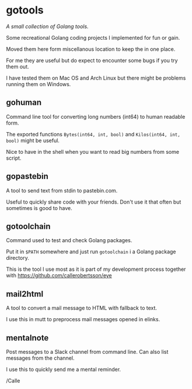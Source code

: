# gotools

_A small collection of Golang tools._

Some recreational Golang coding projects I implemented for fun or gain.

Moved them here form miscellanous location to keep the in one place.

For me they are useful but do expect to encounter some bugs if you try
them out.

I have tested them on Mac OS and Arch Linux but there might be problems
running them on Windows.

## gohuman

Command line tool for converting long numbers (int64) to human readable
form.

The exported functions 
`Bytes(int64, int, bool)` and `Kilos(int64, int, bool)` 
might be useful.

Nice to have in the shell when you want to read big numbers from some
script.

## gopastebin

A tool to send text from stdin to pastebin.com.

Useful to quickly share code with your friends. Don't use it that often
but sometimes is good to have.

## gotoolchain

Command used to test and check Golang packages.

Put it in `$PATH` somewhere and just run `gotoolchain` i a Golang
package directory.

This is the tool I use most as it is part of my development process
together with https://github.com/callerobertsson/eye

## mail2html

A tool to convert a mail message to HTML with fallback to text.

I use this in mutt to preprocess mail messages opened in elinks.

## mentalnote

Post messages to a Slack channel from command line. Can also list
messages from the channel.

I use this to quickly send me a mental reminder.

/Calle
